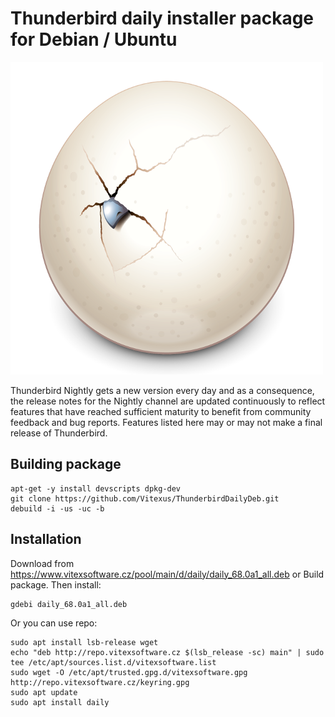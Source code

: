 Thunderbird daily installer package for Debian / Ubuntu
=======================================================

![ThunderbirdNightly](daily.png?raw=true "Nightly logo")

Thunderbird Nightly gets a new version every day and as a consequence, the release notes for the Nightly channel are updated continuously to reflect features that have reached sufficient maturity to benefit from community feedback and bug reports. Features listed here may or may not make a final release of Thunderbird.


Building package
----------------

    apt-get -y install devscripts dpkg-dev
    git clone https://github.com/Vitexus/ThunderbirdDailyDeb.git
    debuild -i -us -uc -b


Installation
------------

Download from https://www.vitexsoftware.cz/pool/main/d/daily/daily_68.0a1_all.deb or Build package. Then install:

    gdebi daily_68.0a1_all.deb


Or you can use repo:

```shell
sudo apt install lsb-release wget
echo "deb http://repo.vitexsoftware.cz $(lsb_release -sc) main" | sudo tee /etc/apt/sources.list.d/vitexsoftware.list
sudo wget -O /etc/apt/trusted.gpg.d/vitexsoftware.gpg http://repo.vitexsoftware.cz/keyring.gpg
sudo apt update
sudo apt install daily
```

